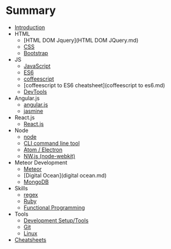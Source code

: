 # Summary

* [Introduction](README.md)
* HTML
   * [HTML DOM Jquery](HTML DOM JQuery.md)
   * [CSS](CSS.md)
   * [Bootstrap](Bootstrap.md)
* JS
   * [JavaScript](javascript.md)
   * [ES6](ES6.md)
   * [coffeescript](coffeescript.md)
   * [coffeescript to ES6 cheatsheet](coffeescript to es6.md)
   * [DevTools](DevTools.md)
* Angular.js
   * [angular.js](angularjs.md)
   * [jasmine](jasmine.md)
* React.js
   * [React.js](reactjs.md)
* Node
   * [node](node.md)
   * [CLI command line tool](cli.md)
   * [Atom / Electron](Atom.md)
   * [NW.js (node-webkit)](nw.md)
* Meteor Development
   * [Meteor](meteor.md)
   * [Digital Ocean](digital ocean.md)
   * [MongoDB](mongodb.md)
* Skills
   * [regex](regex.md)
   * [Ruby](Ruby.md)
   * [Functional Programming](functional_programming.md)
* Tools
   * [Development Setup/Tools](development_tools.md)
   * [Git](git.md)
   * [Linux](linux.md)
* [Cheatsheets](Cheatsheets/README.md)

